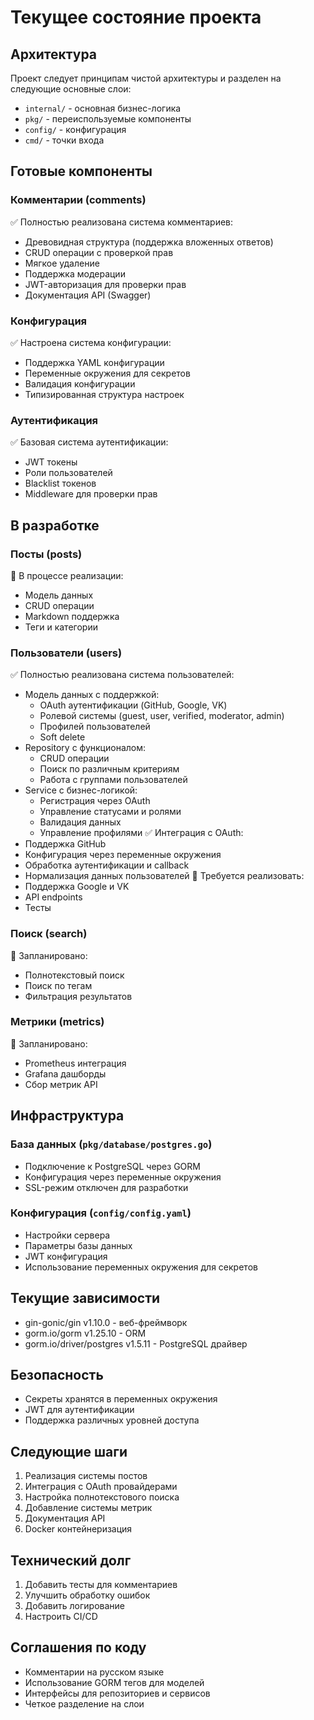 # Текущее состояние проекта

## Архитектура
Проект следует принципам чистой архитектуры и разделен на следующие основные слои:
- `internal/` - основная бизнес-логика
- `pkg/` - переиспользуемые компоненты
- `config/` - конфигурация
- `cmd/` - точки входа

## Готовые компоненты

### Комментарии (comments)
✅ Полностью реализована система комментариев:
- Древовидная структура (поддержка вложенных ответов)
- CRUD операции с проверкой прав
- Мягкое удаление
- Поддержка модерации
- JWT-авторизация для проверки прав
- Документация API (Swagger)

### Конфигурация
✅ Настроена система конфигурации:
- Поддержка YAML конфигурации
- Переменные окружения для секретов
- Валидация конфигурации
- Типизированная структура настроек

### Аутентификация
✅ Базовая система аутентификации:
- JWT токены
- Роли пользователей
- Blacklist токенов
- Middleware для проверки прав

## В разработке

### Посты (posts)
🔄 В процессе реализации:
- Модель данных
- CRUD операции
- Markdown поддержка
- Теги и категории

### Пользователи (users)
✅ Полностью реализована система пользователей:
- Модель данных с поддержкой:
  - OAuth аутентификации (GitHub, Google, VK)
  - Ролевой системы (guest, user, verified, moderator, admin)
  - Профилей пользователей
  - Soft delete
- Repository с функционалом:
  - CRUD операции
  - Поиск по различным критериям
  - Работа с группами пользователей
- Service с бизнес-логикой:
  - Регистрация через OAuth
  - Управление статусами и ролями
  - Валидация данных
  - Управление профилями
✅ Интеграция с OAuth:
- Поддержка GitHub
- Конфигурация через переменные окружения
- Обработка аутентификации и callback
- Нормализация данных пользователей
🔄 Требуется реализовать:
- Поддержка Google и VK
- API endpoints
- Тесты

### Поиск (search)
📝 Запланировано:
- Полнотекстовый поиск
- Поиск по тегам
- Фильтрация результатов

### Метрики (metrics)
📝 Запланировано:
- Prometheus интеграция
- Grafana дашборды
- Сбор метрик API

## Инфраструктура

### База данных (`pkg/database/postgres.go`)
- Подключение к PostgreSQL через GORM
- Конфигурация через переменные окружения
- SSL-режим отключен для разработки

### Конфигурация (`config/config.yaml`)
- Настройки сервера
- Параметры базы данных
- JWT конфигурация
- Использование переменных окружения для секретов

## Текущие зависимости
- gin-gonic/gin v1.10.0 - веб-фреймворк
- gorm.io/gorm v1.25.10 - ORM
- gorm.io/driver/postgres v1.5.11 - PostgreSQL драйвер

## Безопасность
- Секреты хранятся в переменных окружения
- JWT для аутентификации
- Поддержка различных уровней доступа

## Следующие шаги

1. Реализация системы постов
2. Интеграция с OAuth провайдерами
3. Настройка полнотекстового поиска
4. Добавление системы метрик
5. Документация API
6. Docker контейнеризация

## Технический долг

1. Добавить тесты для комментариев
2. Улучшить обработку ошибок
3. Добавить логирование
4. Настроить CI/CD

## Соглашения по коду
- Комментарии на русском языке
- Использование GORM тегов для моделей
- Интерфейсы для репозиториев и сервисов
- Четкое разделение на слои
